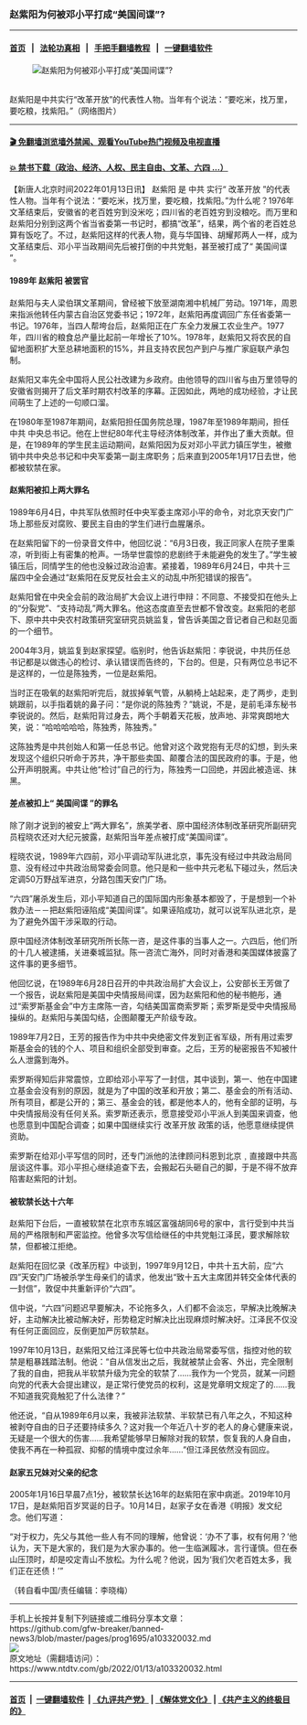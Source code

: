 ### 赵紫阳为何被邓小平打成“美国间谍”?
------------------------

#### [首页](https://github.com/gfw-breaker/banned-news3/blob/master/README.md) &nbsp;&nbsp;|&nbsp;&nbsp; [法轮功真相](https://github.com/begood0513/basic/blob/master/README.md)  &nbsp;&nbsp;|&nbsp;&nbsp; [手把手翻墙教程](https://github.com/gfw-breaker/guides/wiki)  &nbsp;&nbsp;|&nbsp;&nbsp; [一键翻墙软件](https://github.com/gfw-breaker/nogfw/blob/master/README.md)  



<div><div class="featured_image">
 <figure>
  <img alt="赵紫阳为何被邓小平打成“美国间谍”?" src="https://i.ntdtv.com/assets/uploads/2022/01/2022-01-13_155741-800x450.jpg"/>
 </figure><br/>
 <span class="caption">
  赵紫阳是中共实行“改革开放”的代表性人物。当年有个说法：“要吃米，找万里，要吃粮，找紫阳。”（网络图片）
 </span>
</div>
</div><hr/>

#### [ 🎬  免翻墙浏览墙外禁闻、观看YouTube热门视频及电视直播](https://github.com/gfw-breaker/HelloWorld)

#### [ 💥  禁书下载（政治、经济、人权、民主自由、文革、六四 ...）](https://github.com/gfw-breaker/books/blob/master/README.md)

<div><div class="post_content" itemprop="articleBody">
 <p>
  【新唐人北京时间2022年01月13日讯】
  <ok href="https://www.ntdtv.com/gb/赵紫阳.htm">
   赵紫阳
  </ok>
  是
  <ok href="https://www.ntdtv.com/gb/中共.htm">
   中共
  </ok>
  实行“
  <ok href="https://www.ntdtv.com/gb/改革开放.htm">
   改革开放
  </ok>
  ”的代表性人物。当年有个说法：“要吃米，找万里，要吃粮，找紫阳。”为什么呢？1976年文革结束后，安徽省的老百姓穷到没米吃；四川省的老百姓穷到没粮吃。而万里和赵紫阳分别到这两个省当省委第一书记时，都搞“改革”，结果，两个省的老百姓总算有饭吃了。不过，赵紫阳这样的代表人物，竟与华国锋、胡耀邦两人一样，成为文革结束后、邓小平当政期间先后被打倒的中共党魁，甚至被打成了“
  <ok href="https://www.ntdtv.com/gb/美国间谍.htm">
   美国间谍
  </ok>
  ”。
 </p>
 <h4>
  1989年
  <ok href="https://www.ntdtv.com/gb/赵紫阳.htm">
   赵紫阳
  </ok>
  被罢官
 </h4>
 <p>
  赵紫阳与夫人梁伯琪文革期间，曾经被下放至湖南湘中机械厂劳动。1971年，周恩来指派他转任内蒙古自治区党委书记；1972年，赵紫阳再度调回广东任省委第一书记。1976年，当四人帮垮台后，赵紫阳正在广东全力发展工农业生产。1977年，四川省的粮食总产量比起前一年增长了10%。1978年，赵紫阳又将农民的自留地面积扩大至总耕地面积的15%，并且支持农民包产到户与推广家庭联产承包制。
 </p>
 <p>
  赵紫阳又率先全中国将人民公社改建为乡政府。由他领导的四川省与由万里领导的安徽省则揭开了后文革时期农村改革的序幕。正因如此，两地的成功经验，才让民间萌生了上述的一句顺口溜。
 </p>
 <p>
  在1980年至1987年期间，赵紫阳担任国务院总理，1987年至1989年期间，担任
  <ok href="https://www.ntdtv.com/gb/中共.htm">
   中共
  </ok>
  中央总书记。他在上世纪80年代主导经济体制改革，并作出了重大贡献。但是，在1989年的学生民主运动期间，赵紫阳因为反对邓小平武力镇压学生，被撤销中共中央总书记和中央军委第一副主席职务；后来直到2005年1月17日去世，他都被软禁在家。
 </p>
 <h4>
  赵紫阳被扣上两大罪名
 </h4>
 <p>
  1989年6月4日，中共军队依照时任中央军委主席邓小平的命令，对北京天安门广场上那些反对腐败、要民主自由的学生们进行血腥屠杀。
 </p>
 <p>
  在赵紫阳留下的一份录音文件中，他回忆说：“6月3日夜，我正同家人在院子里乘凉，听到街上有密集的枪声。一场举世震惊的悲剧终于未能避免的发生了。”学生被镇压后，同情学生的他也没躲过政治迫害。紧接着，1989年6月24日，中共十三届四中全会通过“赵紫阳在反党反社会主义的动乱中所犯错误的报告”。
 </p>
 <p>
  赵紫阳曾在中央全会前的政治局扩大会议上进行申辩：不同意、不接受扣在他头上的“分裂党”、“支持动乱”两大罪名。他这态度直至去世都不曾改变。赵紫阳的老部下、原中共中央农村政策研究室研究员姚监复，曾告诉美国之音记者自己和赵见面的一个细节。
 </p>
 <p>
  2004年3月，姚监复到赵家探望。临别时，他告诉赵紫阳：李锐说，中共历任总书记都是以做违心的检讨、承认错误而告终的，下台的。但是，只有两位总书记不是这样的，一位是陈独秀，一位是赵紫阳。
 </p>
 <p>
  当时正在吸氧的赵紫阳听完后，就拔掉氧气管，从躺椅上站起来，走了两步，走到姚跟前，以手指着姚的鼻子问：“是你说的陈独秀？”姚说，不是，是前毛泽东秘书李锐说的。然后，赵紫阳背过身去，两个手朝着天花板，放声地、非常爽朗地大笑，说：“哈哈哈哈哈，陈独秀，陈独秀。”
 </p>
 <p>
  这陈独秀是中共创始人和第一任总书记。他曾对这个政党抱有无尽的幻想，到头来发现这个组织只听命于苏共，净干那些卖国、颠覆合法的国民政府的事。于是，他公开声明脱离。中共让他“检讨”自己的行为，陈独秀一口回绝，并因此被造谣、抹黑。
 </p>
 <h4>
  差点被扣上“
  <ok href="https://www.ntdtv.com/gb/美国间谍.htm">
   美国间谍
  </ok>
  ”的罪名
 </h4>
 <p>
  除了刚才说到的被安上“两大罪名”，旅美学者、原中国经济体制改革研究所副研究员程晓农还对大纪元披露，赵紫阳当年差点被打成“美国间谍”。
 </p>
 <p>
  程晓农说，1989年六四前，邓小平调动军队进北京，事先没有经过中共政治局同意、没有经过中共政治局常委会同意。他只是和一些中共元老私下碰过头，然后决定调50万野战军进京，分路包围天安门广场。
 </p>
 <p>
  “六四”屠杀发生后，邓小平知道自己的国际国内形象基本都毁了，于是想到一个补救办法－－把赵紫阳诬陷成“美国间谍”。如果诬陷成功，就可以说军队进北京，是为了避免外国干涉采取的行动。
 </p>
 <p>
  原中国经济体制改革研究所所长陈一咨，是这件事的当事人之一。六四后，他们所的十几人被逮捕，关进秦城监狱。陈一咨流亡海外，同时对香港和美国媒体披露了这件事的更多细节。
 </p>
 <p>
  他回忆说，在1989年6月28日召开的中共政治局扩大会议上，公安部长王芳做了一个报告，说赵紫阳是美国中央情报局间谍，因为赵紫阳和他的秘书鲍彤，通过“索罗斯基金会”中方主席陈一咨，勾结美国富商索罗斯；索罗斯是受中央情报局操纵的。赵紫阳与美国勾结，企图颠覆无产阶级专政。
 </p>
 <p>
  1989年7月2日，王芳的报告作为中共中央绝密文件发到正省军级，所有用过索罗斯基金会的钱的个人、项目和组织全部受到审查。之后，王芳的秘密报告不知被什么人泄露到海外。
 </p>
 <p>
  索罗斯得知后非常震惊，立即给邓小平写了一封信，其中谈到，第一、他在中国建立基金会没有别的原因，就是为了中国的改革和开放；第二、基金会的所有活动、所有项目，都是公开的；第三、基金会的钱，都是他本人的，他有全部的证明，与中央情报局没有任何关系。索罗斯还表示，愿意接受邓小平派人到美国来调查，他也愿意到中国配合调查；如果中国继续实行
  <ok href="https://www.ntdtv.com/gb/改革开放.htm">
   改革开放
  </ok>
  政策的话，他愿意继续提供资助。
 </p>
 <p>
  索罗斯在给邓小平写信的同时，还专门派他的法律顾问科恩到北京﹐直接跟中共高层谈这件事。邓小平担心继续追查下去，会搬起石头砸自己的脚，于是不得不放弃陷害赵紫阳的计划。
 </p>
 <h4>
  被软禁长达十六年
 </h4>
 <p>
  赵紫阳下台后，一直被软禁在北京市东城区富强胡同6号的家中，言行受到中共当局的严格限制和严密监控。他曾多次写信给继任的中共党魁江泽民，要求解除软禁，但都被江拒绝。
 </p>
 <p>
  赵紫阳在回忆录《改革历程》中谈到，1997年9月12日，中共十五大前，应“六四”天安门广场被杀学生母亲们的请求，他发出“致十五大主席团并转交全体代表的一封信”，敦促中共重新评价“六四”。
 </p>
 <p>
  信中说，“六四”问题迟早要解决，不论拖多久，人们都不会淡忘，早解决比晚解决好，主动解决比被动解决好，形势稳定时解决比出现麻烦时解决好。江泽民不仅没有任何正面回应，反倒更加严厉软禁赵。
 </p>
 <p>
  1997年10月13日，赵紫阳又给江泽民等七位中共政治局常委写信，指控对他的软禁是粗暴践踏法制。他说：“自从信发出之后，我就被禁止会客、外出，完全限制了我的自由，把我从半软禁升级为完全的软禁了……我作为一个党员，就某一问题向党的代表大会提出建议，是正常行使党员的权利，这是党章明文规定了的……我不知道我究竟触犯了什么法律？”
 </p>
 <p>
  他还说，“自从1989年6月以来，我被非法软禁、半软禁已有八年之久，不知这种被剥夺自由的日子还要持续多久？这对我一个年近八十岁的老人的身心健康来说，无疑是一个很大的伤害……我希望能够早日解除对我的软禁，恢复我的人身自由，使我不再在一种孤寂、抑郁的情境中度过余年……”但江泽民依然没有回应。
 </p>
 <h4>
  赵家五兄妹对父亲的纪念
 </h4>
 <p>
  2005年1月16日早晨7点1分，被软禁长达16年的赵紫阳在家中病逝。2019年10月17日，是赵紫阳百岁冥诞的日子。10月14日，赵家子女在香港《明报》发文纪念。他们写道：
 </p>
 <p>
  “对于权力，先父与其他一些人有不同的理解，他曾说：‘办不了事，权有何用？’他认为，天下是大家的，我们是为大家办事的。他一生临渊履冰，言行谨慎。但在泰山压顶时，却是咬定青山不放松。为什么呢？他说，因为‘我们欠老百姓太多，我们正在还债！’”
 </p>
 <p>
  （转自看中国/责任编辑：李晓梅）
 </p>
 <div class="single_ad">
 </div>
</div>
</div>
<hr/>
手机上长按并复制下列链接或二维码分享本文章：<br/>
https://github.com/gfw-breaker/banned-news3/blob/master/pages/prog1695/a103320032.md <br/>
<a href='https://github.com/gfw-breaker/banned-news3/blob/master/pages/prog1695/a103320032.md'><img src='https://github.com/gfw-breaker/banned-news3/blob/master/pages/prog1695/a103320032.md.png'/></a> <br/>
原文地址（需翻墙访问）：https://www.ntdtv.com/gb/2022/01/13/a103320032.html


------------------------
#### [首页](https://github.com/gfw-breaker/banned-news3/blob/master/README.md) &nbsp;|&nbsp; [一键翻墙软件](https://github.com/gfw-breaker/nogfw/blob/master/README.md) &nbsp;| [《九评共产党》](https://github.com/gfw-breaker/9ping.md/blob/master/README.md#九评之一评共产党是什么) | [《解体党文化》](https://github.com/gfw-breaker/jtdwh.md/blob/master/README.md) | [《共产主义的终极目的》](https://github.com/gfw-breaker/gczydzjmd.md/blob/master/README.md)


<img src='http://gfw-breaker.win/banned-news3/pages/prog1695/a103320032.md' width='0px' height='0px'/>
